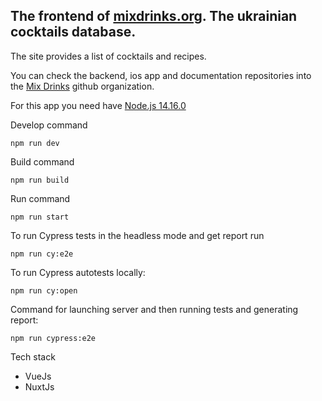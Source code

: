 ## The frontend of [mixdrinks.org](https://mixdrinks.org). The ukrainian cocktails database.

The site provides a list of cocktails and recipes. 

You can check the backend, ios app and documentation repositories into the [Mix Drinks](https://github.com/MixDrinks) github organization.

For this app you need have [Node.js 14.16.0](https://nodejs.org/dist/v14.16.0/)

Develop command
```shell
npm run dev
```

Build command
```shell
npm run build
```

Run command 
```shell
npm run start
```

To run Cypress tests in the headless mode and get report run
```shell
npm run cy:e2e
```

To run Cypress autotests locally:
```shell
npm run cy:open
```

Command for launching server and then running tests and generating report:
```shell
npm run cypress:e2e
```
Tech stack
- VueJs
- NuxtJs
